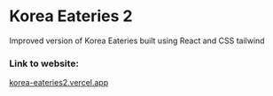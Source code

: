 # Korea Eateries 2

Improved version of Korea Eateries built using React and CSS tailwind

### Link to website:

<a href="korea-eateries2.vercel.app" target="_blank">korea-eateries2.vercel.app</a>
